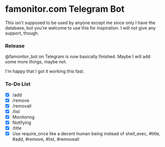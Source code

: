 # famonitor.com Telegram Bot

This isn't supposed to be used by anyone except me since only I have the database, 
but you're welcome to use this for inspiration. I will not give any support, though.

### Release

@famonitor_bot on Telegram is now basically finished. 
Maybe I will add some more things, maybe not. 

I'm happy that I got it working this fast.

### To-Do List

- [x] /add
- [X] /remove
- [x] /removall
- [x] /list
- [x] Monitoring
- [x] Notifying
- [x] /title
- [x] Use require_once like a decent human being instead of shell_exec, #title, #add, #remove, #list, #removeall
